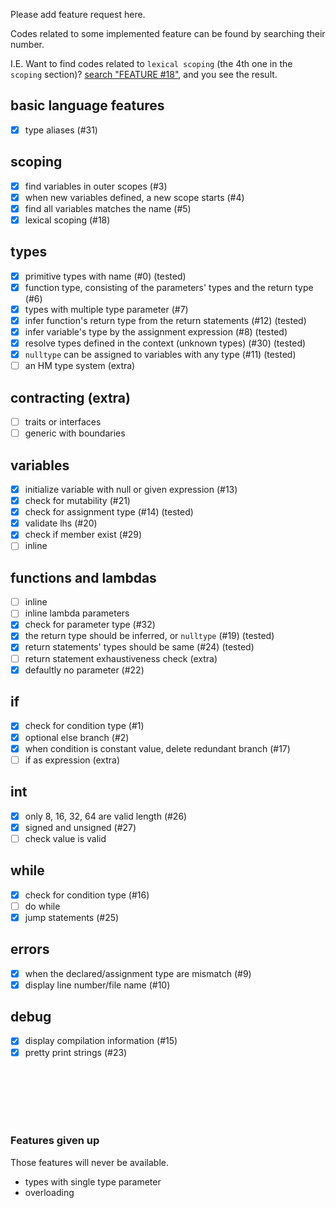 
Please add feature request here.

Codes related to some implemented feature can be found by searching their number.

I.E. Want to find codes related to `lexical scoping` (the 4th one in the `scoping` section)?
[search "FEATURE \#18"](https://github.com/bC-Programming-Language-StandardCouncil/bC-Compiler/search?utf8=%E2%9C%93&q=%22FEATURE+%2318%22&type=),
and you see the result.

## basic language features

+ [X] type aliases (#31)

## scoping

+ [X] find variables in outer scopes (#3)
+ [X] when new variables defined, a new scope starts (#4)
+ [X] find all variables matches the name (#5)
+ [X] lexical scoping (#18)

## types

+ [X] primitive types with name (#0) (tested)
+ [X] function type, consisting of the parameters' types and the return type (#6)
+ [X] types with multiple type parameter (#7)
+ [X] infer function's return type from the return statements (#12) (tested)
+ [X] infer variable's type by the assignment expression (#8) (tested)
+ [X] resolve types defined in the context (unknown types) (#30) (tested)
+ [X] `nulltype` can be assigned to variables with any type (#11) (tested)
+ [ ] an HM type system (extra)

## contracting (extra)

+ [ ] traits or interfaces
+ [ ] generic with boundaries

## variables

+ [X] initialize variable with null or given expression (#13)
+ [X] check for mutability (#21)
+ [X] check for assignment type (#14) (tested)
+ [X] validate lhs (#20)
+ [X] check if member exist (#29)
+ [ ] inline

## functions and lambdas

+ [ ] inline
+ [ ] inline lambda parameters
+ [X] check for parameter type (#32)
+ [X] the return type should be inferred, or `nulltype` (#19) (tested)
+ [X] return statements' types should be same (#24) (tested)
+ [ ] return statement exhaustiveness check (extra)
+ [X] defaultly no parameter (#22)

## if

+ [X] check for condition type (#1)
+ [X] optional else branch (#2)
+ [X] when condition is constant value, delete redundant branch (#17)
+ [ ] if as expression (extra)

## int

+ [X] only 8, 16, 32, 64 are valid length (#26)
+ [X] signed and unsigned (#27)
+ [ ] check value is valid

## while

+ [X] check for condition type (#16)
+ [ ] do while
+ [X] jump statements (#25)

## errors

+ [X] when the declared/assignment type are mismatch (#9)
+ [X] display line number/file name (#10)

## debug

+ [X] display compilation information (#15)
+ [X] pretty print strings (#23)

<br/><br/><br/><br/><br/>

### Features given up

Those features will never be available.

+ types with single type parameter
+ overloading
